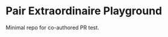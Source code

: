 # Pair Extraordinaire Playground

Minimal repo for co-authored PR test.

<!-- docs: co-author validation pass -->

